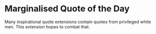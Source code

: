 # Marginalised Quote of the Day

Many inspirational quote extensions contain quotes from privileged white men. This extension hopes to combat that.
